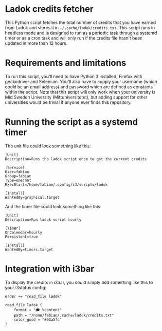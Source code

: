 # Ladok credits fetcher

This Python script fetches the total number of credits that you have earned from Ladok and stores it in `~/.cache/ladok/credits.txt`. This script runs in headless mode and is designed to run as a periodic task through a systemd timer or as a cron task and will only run if the credits file hasn't been updated in more than 12 hours.

# Requirements and limitations

To run this script, you'll need to have Python 3 installed, Firefox with geckodriver and Selenium. You'll also have to supply your username (which could be an email address) and password which are defined as constants within the script. Note that this script will only work when your university is Mid Sweden University (Mittuniversitetet), but adding support for other universities would be trivial if anyone ever finds this repository.

# Running the script as a systemd timer

The unit file could look something like this:

```
[Unit]
Description=Runs the ladok script once to get the current credits

[Service]
User=fabian
Group=fabian
Type=oneshot
ExecStart=/home/fabian/.config/i3/scripts/ladok

[Install]
WantedBy=graphical.target
```

And the timer file could look something like this:

```
[Unit]
Description=Run ladok script hourly

[Timer]
OnCalendar=hourly
Persistent=true

[Install]
WantedBy=timers.target
```

# Integration with i3bar

To display the credits in i3bar, you could simply add something like this to your i3status config:

```
order += "read_file ladok"

read_file ladok {
    format = "🎓 %content"
    path = "/home/fabian/.cache/ladok/credits.txt"
    color_good = "#03a5fc"
}
```
